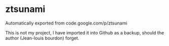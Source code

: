# ztsunami
Automatically exported from code.google.com/p/ztsunami


This is not my project, I have imported it into Github as a backup, should the author (Jean-louis bourdon) forget.
